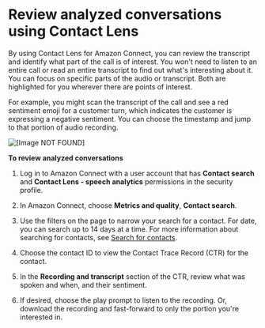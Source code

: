 # Review analyzed conversations using Contact Lens<a name="review-transcripts"></a>

By using Contact Lens for Amazon Connect, you can review the transcript and identify what part of the call is of interest\. You won't need to listen to an entire call or read an entire transcript to find out what's interesting about it\. You can focus on specific parts of the audio or transcript\. Both are highlighted for you wherever there are points of interest\. 

For example, you might scan the transcript of the call and see a red sentiment emoji for a customer turn, which indicates the customer is expressing a negative sentiment\. You can choose the timestamp and jump to that portion of audio recording\.

![\[Image NOT FOUND\]](http://docs.aws.amazon.com/connect/latest/adminguide/images/contact-lens-category-hit.png)

**To review analyzed conversations**

1. Log in to Amazon Connect with a user account that has **Contact search** and **Contact Lens \- speech analytics** permissions in the security profile\.

1. In Amazon Connect, choose **Metrics and quality**, **Contact search**\.

1. Use the filters on the page to narrow your search for a contact\. For date, you can search up to 14 days at a time\. For more information about searching for contacts, see [Search for contacts](contact-search.md)\. 

1. Choose the contact ID to view the Contact Trace Record \(CTR\) for the contact\.

1. In the **Recording and transcript** section of the CTR, review what was spoken and when, and their sentiment\.

1. If desired, choose the play prompt to listen to the recording\. Or, download the recording and fast\-forward to only the portion you're interested in\.